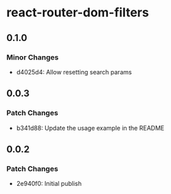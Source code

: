 # react-router-dom-filters

## 0.1.0

### Minor Changes

- d4025d4: Allow resetting search params

## 0.0.3

### Patch Changes

- b341d88: Update the usage example in the README

## 0.0.2

### Patch Changes

- 2e940f0: Initial publish
